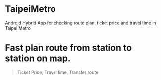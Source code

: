 # TaipeiMetro
Android Hybrid App for checking route plan, ticket price and travel time in Taipei Metro

# Fast plan route from station to station on map.
> Ticket Price, Travel time, Transfer route

